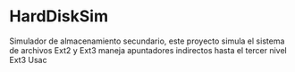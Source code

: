 # HardDiskSim
Simulador de almacenamiento secundario, este proyecto simula el sistema de archivos Ext2 y Ext3 maneja apuntadores indirectos hasta
el tercer nivel
Ext3 Usac
